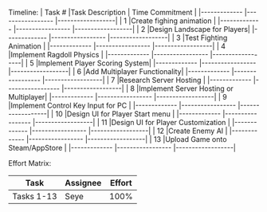 Timeline:
| Task #       |Task Description            |  Time Commitment |
|------------- |-----------------           |------------------|
|       1      |Create fighing animation   |
|------------- |-----------------           |------------------|
|       2      |Design Landscape for Players|
|------------- |-----------------           |------------------|
|       3      |Test Fighting Animation     |
|------------- |-----------------           |------------------|
|       4      |Implement Ragdoll Physics   |
|------------- |-----------------           |------------------|
|       5      |Implement Player Scoring System|
|------------- |-----------------           |------------------|
|       6      |Add Multiplayer Functionality|
|------------- |-----------------           |------------------|
|       7      |Research Server Hosting      |
|------------- |-----------------           |------------------|
|       8      |Implement Server Hosting or Multiplayer|
|------------- |-----------------           |------------------|
|       9      |Implement Control Key Input for PC |
|------------- |-----------------           |------------------|
|       10     |Design UI for Player Start menu    |
|------------- |-----------------           |------------------|
|       11     |Design UI for Player Customization |
|------------- |-----------------           |------------------|
|       12     |Create Enemy AI                    |
|------------- |-----------------           |------------------|
|       13     |Upload Game onto Steam/AppStore    |
|------------- |-----------------           |------------------|


Effort Matrix:

| Task       |Assignee  |  Effort |
| --------   |--------- |-------- |
| Tasks 1-13 |Seye      | 100%    |

